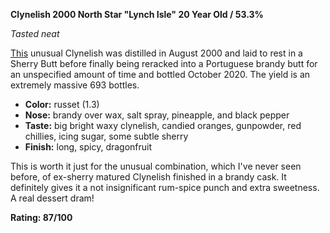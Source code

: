 **Clynelish 2000 North Star "Lynch Isle" 20 Year Old / 53.3%**

*Tasted neat*

[This](https://www.whiskybase.com/whiskies/whisky/171681/lynch-isle-2000-nss) unusual Clynelish was distilled in August 2000 and laid to rest in a Sherry Butt before finally being reracked into a Portuguese brandy butt for an unspecified amount of time and bottled October 2020.  The yield is an extremely massive 693 bottles.

* **Color:** russet (1.3)
* **Nose:** brandy over wax, salt spray, pineapple, and black pepper
* **Taste:** big bright waxy clynelish, candied oranges, gunpowder, red chillies, icing sugar, some subtle sherry
* **Finish:** long, spicy, dragonfruit

This is worth it just for the unusual combination, which I've never seen before, of ex-sherry matured Clynelish finished in a brandy cask.  It definitely gives it a not insignificant rum-spice punch and extra sweetness.  A real dessert dram!

**Rating: 87/100**